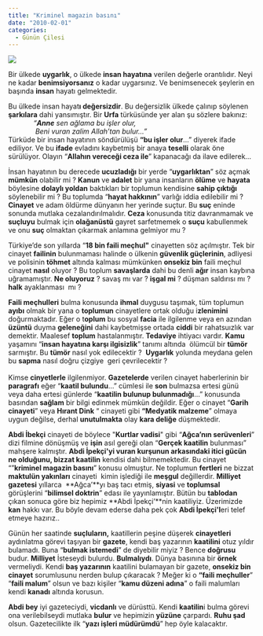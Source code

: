 ```yaml
---
title: "Kriminel magazin basını"
date: "2010-02-01"
categories: 
  - Günün Çilesi
---
```


![](/uploads/image/ab.jpg)

Bir ülkede **uygarlık**, o ülkede **insan hayatına** verilen değerle orantılıdır. Neyi ne kadar **benimsiyorsanız** o kadar uygarsınız. Ve benimsenecek şeylerin en başında **insan** hayatı gelmektedir.

Bu ülkede insan hayat**ı değersizdir**. Bu değersizlik ülkede çalınıp söylenen **şarkılara** dahi yansımıştır. Bir **Urfa** türküsünde yer alan şu sözlere bakınız:  
             _“**Anne** sen ağlama bu işler olur,  
              Beni vuran zalim Allah’tan bulur…”_  
Türküde bir insan hayatının söndürülüşü **“bu işler olur**…” diyerek ifade ediliyor. Ve bu **ifade** evladını kaybetmiş bir anaya **teselli** olarak öne sürülüyor. Olayın “**Allahın vereceği ceza ile**” kapanacağı da ilave edilerek…

İnsan hayatının bu derecede **ucuzladığı** bir yerde “**uygarlıktan**” söz açmak **mümkün** olabilir mi ? **Kanun** ve **adalet** bir yana insanların **ölüme** ve **hayata** böylesine **dolaylı yoldan** baktıkları bir toplumun kendisine **sahip çıktığı** söylenebilir mi ? Bu toplumda “**hayat hakkının**” varlığı iddia edilebilir mi ? **Cinayet** ve adam öldürme dünyanın her yerinde suçtur. Bu **suç** eninde sonunda mutlaka cezalandırılmalıdır. **Ceza** konusunda titiz davranmamak ve **suçluyu** bulmak için **olağanüstü** gayret sarfetmemek o **suçu** kabullenmek ve onu **suç** olmaktan çıkarmak anlamına gelmiyor mu ?

Türkiye’de son yıllarda “**18 bin faili meçhul"** cinayetten söz açılmıştır. Tek bir cinayet **failinin** bulunmaması halinde o ülkenin **güvenlik güçlerinin**, adliyesi ve polisinin **töhmet** altında kalması mümkünken **onsekiz bin** faili meçhul cinayet **nasıl** oluyor ? Bu toplum **savaşlarda** dahi bu denli **ağır** insan kaybına uğramamıştır. **Ne oluyoruz** ? savaş mı var ? **işgal mi** ? düşman saldırısı mı ? **halk** ayaklanması  mı ?

**Faili meçhulleri** bulma konusunda **ihmal** duygusu taşımak, tüm toplumun **ayıbı** olmak bir yana o **toplumun** cinayetlere ortak olduğu i**zlenimini** doğurmaktadır. Eğer o t**oplum** bu sosyal **facia** ile ilgilenme veya en azından **üzüntü** duyma **geleneğini** dahi kaybetmişse ortada **ciddi** bir rahatsuızlık var demektir. Maalesef **toplum** hastalanmıştır. **Tedaviye** ihtiyacı vardır. **Kamu** yaşamını “**insan hayatına karşı ilgisizlik**” tanımı altında  ölümcül bir **tümör** sarmıştır. Bu **tümör** nasıl yok edilecektir ?  **Uygarlık** yolunda meydana gelen bu **sapma** nasıl doğru çizgiye  geri çevrilecektir ?  
   
Kimse **cinyetlerle** ilgilenmiyor. **Gazetelerde** verilen cinayet haberlerinin bir **paragrafı** eğer “**kaatil bulundu**…” cümlesi ile **son** bulmazsa ertesi günü veya daha ertesi günlerde “**kaatilin bulunup bulunmadığı**…” konusunda basından **sağlam** bir bilgi edinmek mümkün değildir. Eğer o cinayet “**Garih cinayeti**” veya **Hırant Dink** “ cinayeti gibi **“Medyatik malzeme**” olmaya uygun değilse, derhal **unutulmakta** olay **kara deliğe** düşmektedir.

**Abdi İbekçi** cinayeti de böylece "**Kurtlar vadisi**" gibi “**Ağca’nın serüvenleri**” dizi filmine dönüşmüş ve **işin** asıl gereği olan “**Gerçek kaatilin** bulunması” mahşere kalmıştır. **Abdi İpekçi'**yi vuran kurşunun arkasındaki **itici gücün** ne olduğunu, bizzat k**aatilin** kendisi dahi bilmemektedir. Bu cinayet “”**kriminel magazin basını**” konusu olmuştur. Ne toplumun **fertleri** ne bizzat **maktulün yakınları** cinayeti  kimin işlediği ile **meşgul** değillerdir. **Milliyet gazetesi** yıllarca  **Ağca’**yı baş tacı etmiş, **siyasi** ve **toplumsal** görüşlerini “**bilimsel doktrin**” edası ile yayınlamıştır. Bütün bu **tablodan** çıkan sonuca göre biz hepimiz **Abdi İpekçi’**nin kaatiliyiz. Üzerimizde **kan** hakkı var. Bu böyle devam ederse daha pek çok **Abdi İpekçi'l**eri telef etmeye hazırız..

Günün her saatinde **suçluların,** kaatillerin peşine düşerek **cinayetleri** aydınlatma görevi taşıyan bir **gazete**, kendi baş yazarının **kaatilini** otuz yıldır bulamadı. Buna “**bulmak istemedi**” de diyebilir miyiz ? Bence **doğrusu** budur. **Milliyet** İsteseydi bulurdu. **Bulmalıydı**. Dünya basınına bir **örnek** vermeliydi. Kendi **baş yazarının** kaatilini bulamayan bir gazete, **onsekiz bin cinayet** sorumlusunu nerden bulup çıkaracak ? Meğer ki o **“faili meçhuller**” “**faili malum**” olsun ve bazı kişiler “**kamu düzeni adına**” o faili malumları kendi **kanadı** altında korusun.

**Abdi bey** iyi gazeteciydi, **vicdanlı** ve dürüsttü. Kendi **kaatilin**i bulma görevi ona verilebilseydi mutlaka **bulur** ve hepimizin **yüzüne** çarpardı. **Ruhu şad** olsun. Gazetecilikte ilk “**yazı işleri müdürümdü**” hep öyle kalacaktır.
